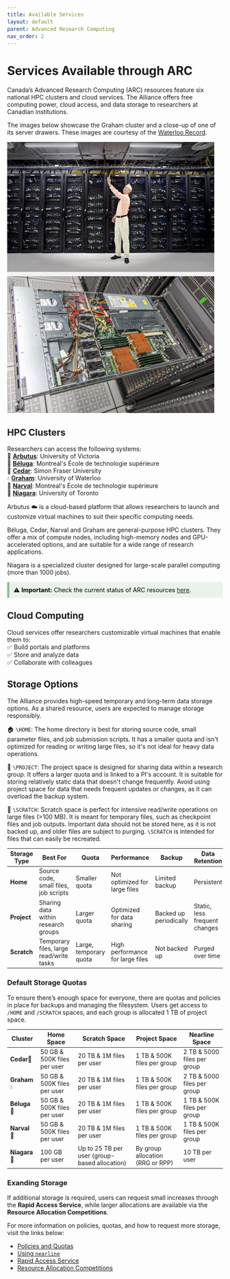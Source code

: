 ```yaml
---
title: Available Services 
layout: default 
parent: Advanced Research Computing
nav_order: 2
---
```

# Services Available through ARC 

Canada’s Advanced Research Computing (ARC) resources feature six national HPC clusters and cloud services. The Alliance offers free computing power, cloud access, and data storage to researchers at Canadian institutions.

The images below showcase the Graham cluster and a close-up of one of its server drawers. These images are courtesy of the [Waterloo Record](https://www.therecord.com/news/waterloo-region/uw-supercomputer-getting-multi-million-dollar-upgrade/article_54d43b2e-de53-5d3a-aadc-f682ac487126.html). 

![Graham](assets/images/graham.png)


## HPC Clusters 
Researchers can access the following systems:   
🌿 **[Arbutus](https://docs.alliancecan.ca/wiki/Arbutus)**: University of Victoria   
🐳 **[Béluga](https://docs.alliancecan.ca/wiki/B%C3%A9luga/en)**: Montreal's École de technologie supérieure   
🌲 **[Cedar](https://docs.alliancecan.ca/wiki/Cedar)**: Simon Fraser University   
💧 **[Graham](https://docs.alliancecan.ca/wiki/Graham)**: University of Waterloo  
🦭 **[Narval](https://docs.alliancecan.ca/wiki/Narval/en)**:  Montreal's École de technologie supérieure  
🌊 **[Niagara](https://docs.alliancecan.ca/wiki/Niagara)**: University of Toronto 

Arbutus ☁️ is a cloud-based platform that allows researchers to launch and customize virtual machines to suit their specific computing needs. 

Béluga, Cedar, Narval and Graham are general-purpose HPC clusters. They offer a mix of compute nodes, including high-memory nodes and GPU-accelerated options, and are suitable for a wide range of research applications. 

Niagara is a specialized cluster designed for large-scale parallel computing (more than 1000 jobs). 

<div style="background-color: #eaf3ea; border-left: 5px solid #8FBC8F; padding: 10px; color: black;"> ⚠️ <strong>Important:</strong> Check the current status of ARC resources <a href="https://status.alliancecan.ca/" target="_blank">here</a>. </div>  


## Cloud Computing  
Cloud services offer researchers customizable virtual machines that enable them to:   
✅ Build portals and platforms  
✅ Store and analyze data  
✅ Collaborate with colleagues 


## Storage Options 
The Alliance provides high-speed temporary and long-term data storage options. As a shared resource, users are expected to manage storage responsibly.

🏠 `\HOME`: The home directory is best for storing source code, small parameter files, and job submission scripts. It has a smaller quota and isn't optimized for reading or writing large files, so it's not ideal for heavy data operations.

📁 `\PROJECT`: The project space is designed for sharing data within a research group. It offers a larger quota and is linked to a PI's account. It is suitable for storing relatively static data that doesn't change frequently. Avoid using project space for data that needs frequent updates or changes, as it can overload the backup system.

🧹 `\SCRATCH`: Scratch space is perfect for intensive read/write operations on large files (>100 MB). It is meant for temporary files, such as checkpoint files and job outputs. Important data should not be stored here, as it is not backed up, and older files are subject to purging. `\SCRATCH` is intended for files that can easily be recreated.

| **Storage Type** | **Best For**                             | **Quota**                       | **Performance**                      | **Backup**                 | **Data Retention**         |
|------------------|------------------------------------------|---------------------------------|--------------------------------------|----------------------------|----------------------------|
| **Home**      | Source code, small files, job scripts   | Smaller quota                   | Not optimized for large files        | Limited backup             | Persistent                  |
| **Project**   | Sharing data within research groups     | Larger quota                    | Optimized for data sharing           | Backed up periodically      | Static, less frequent changes|
| **Scratch**   | Temporary files, large read/write tasks | Large, temporary quota          | High performance for large files     | Not backed up               | Purged over time            |


### Default Storage Quotas 

To ensure there’s enough space for everyone, there are quotas and policies in place for backups and managing the filesystem. Users get access to `/HOME` and `/SCRATCH` spaces, and each group is allocated 1 TB of project space.


| Cluster    | Home Space                          | Scratch Space                     | Project Space                       | Nearline Space                       |
|------------|-------------------------------------|-----------------------------------|-------------------------------------|--------------------------------------|
| **Cedar**🌲 | 50 GB & 500K files per user         | 20 TB & 1M files per user         | 1 TB & 500K files per group         | 2 TB & 5000 files per group          |
| **Graham** 💧 | 50 GB & 500K files per user         | 20 TB & 1M files per user         | 1 TB & 500K files per group         | 2 TB & 5000 files per group          |
| **Béluga** 🐳 | 50 GB & 500K files per user         | 20 TB & 1M files per user         | 1 TB & 500K files per group         | 1 TB & 500K files per group          |
| **Narval** 🦭 | 50 GB & 500K files per user         | 20 TB & 1M files per user         | 1 TB & 500K files per group         | 1 TB & 500K files per group          |
| **Niagara** 🌊| 100 GB per user                     | Up to 25 TB per user (group-based allocation) | By group allocation (RRG or RPP)    | 10 TB per user                       |


### Exanding Storage
If additional storage is required, users can request small increases through the **Rapid Access Service**, while larger allocations are available via the **Resource Allocation Competitions**.

For more information on policies, quotas, and how to request more storage, visit the links below: 
* [Policies and Quotas](https://docs.alliancecan.ca/wiki/Storage_and_file_management#Storage_types)
* [Using `nearline`](https://docs.alliancecan.ca/wiki/Using_nearline_storage)
* [Rapid Access Service](https://alliancecan.ca/en/services/advanced-research-computing/accessing-resources/rapid-access-service)
* [Resource Allocation Competitions](https://alliancecan.ca/en/services/advanced-research-computing/accessing-resources/resource-allocation-competition)

